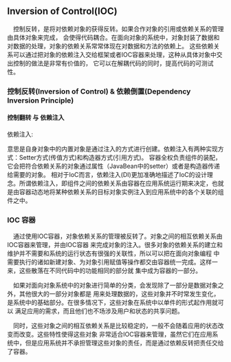 ## Inversion of Control(IOC)
&ensp;&ensp;控制反转，是将对依赖对象的获得反转。如果合作对象的引用或依赖关系的管理由具体对象来完成，
会使得代码耦合。在面向对象的系统中，对象封装了数据和对数据的处理，对象的依赖关系常常体现在对数据和方法的依赖上。
这些依赖关系可以通过把对象的依赖注入交给框架或者IOC容器来处理，这种从具体对象中交出控制的做法是非常有价值的，
它可以在解耦代码的同时，提高代码的可测试性。

### 控制反转(Inversion of Control) & 依赖倒置(Dependency Inversion Principle)

#### 控制翻转 与 依赖注入
依赖注入:

意思是自身对象中的内置对象是通过注入的方式进行创建。依赖注入有两种实现方式：Setter方式(传值方式)和构造器方式(引用方式)。
容器全权负责组件的装配，它会把符合依赖关系的对象通过属性（JavaBean中的setter）或者是构造器传递给需要的对象。
相对于IoC而言，依赖注入(DI)更加准确地描述了IoC的设计理念。所谓依赖注入，即组件之间的依赖关系由容器在应用系统运行期来决定，也就是由容器动态地将某种依赖关系的目标对象实例注入到应用系统中的各个关联的组件之中。



### IOC 容器
&ensp;&ensp;通过使用IOC容器，对象依赖关系的管理被反转了。对象之间的相互依赖关系由IOC容器来管理，并由IOC容器
来完成对象的注入。很多对象的依赖关系的建立和维护并不需要和系统的运行状态有很强的关联性，所以可以把在面向对象编程
中需要执行的诸如新建对象、为对象引用赋值等操作都交由容器统一完成。这样一来，这些散落在不同代码中的功能相同的部分就
集中成为容器的一部分。

&ensp;&ensp;如果对面向对象系统中的对象进行简单的分类，会发现除了一部分是数据对象之外，其他很大的一部分对象都是
用来处理数据的，这些对象并不时常发生变化，是系统中的基础部分。在很多情况下，这些对象在系统中以单件的形式起作用就可以
满足应用的需求，而且他们也不场涉及用户和状态的共享问题。

&ensp;&ensp;同时，这些对象之间的相互依赖关系是比较稳定的，一般不会随着应用的状态改变而改变。这些特性使得这些对象
非常适合IOC容器来管理，虽然它们在应用系统中，但是应用系统并不承担管理这些对象的责任，而是通过依赖反转把责任交给了容器。





